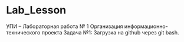 # Lab_Lesson
УПИ – Лабораторная работа № 1 Организация информационно-технического проекта 
Задача №1: Загрузка на github через git bash.


